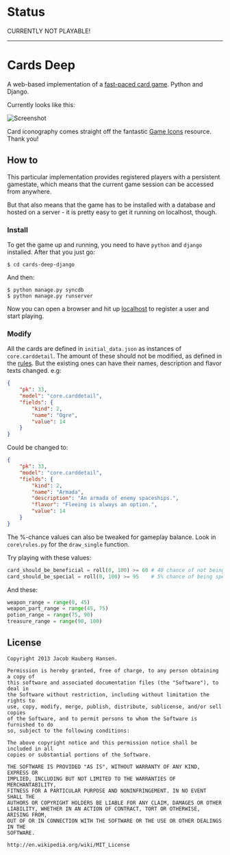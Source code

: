 # Status

CURRENTLY NOT PLAYABLE!

-----

# Cards Deep

A web-based implementation of a [fast-paced card game](https://github.com/shrt/cards-deep-ruleset). Python and Django. 

Currently looks like this:

![Screenshot](https://raw.github.com/shrt/cards-deep-django/master/screenshot.png)

Card iconography comes straight off the fantastic [Game Icons](http://game-icons.net/) resource. Thank you!

## How to

This particular implementation provides registered players with a persistent gamestate, which means that the current game session can be accessed from anywhere.

But that also means that the game has to be installed with a database and hosted on a server - it is pretty easy to get it running on localhost, though.

### Install

To get the game up and running, you need to have `python` and `django` installed. After that you just go:

    $ cd cards-deep-django

And then:

    $ python manage.py syncdb
    $ python manage.py runserver

Now you can open a browser and hit up [localhost](http://127.0.0.1:8000) to register a user and start playing.

### Modify

All the cards are defined in `initial_data.json` as instances of `core.carddetail`. The amount of these should not be modified, as defined in the [rules](https://github.com/shrt/cards-deep-ruleset). But the existing ones can have their names, description and flavor texts changed. e.g:

```json
{
    "pk": 33,
    "model": "core.carddetail",
    "fields": {
        "kind": 2,
        "name": "Ogre",
        "value": 14
    }
}
```

Could be changed to:

```json
{
    "pk": 33,
    "model": "core.carddetail",
    "fields": {
        "kind": 2,
        "name": "Armada",
        "description": "An armada of enemy spaceships.",
        "flavor": "Fleeing is always an option.",
        "value": 14
    }
}
```

The %-chance values can also be tweaked for gameplay balance. Look in `core\rules.py` for the `draw_single` function. 

Try playing with these values:

```python
card_should_be_beneficial = roll(0, 100) >= 60 # 40 chance of not being a monster card
card_should_be_special = roll(0, 100) >= 95    # 5% chance of being special
```

And these:

```python
weapon_range = range(0, 45)
weapon_part_range = range(45, 75)
potion_range = range(75, 90)
treasure_range = range(90, 100)
```

## License

    Copyright 2013 Jacob Hauberg Hansen.

    Permission is hereby granted, free of charge, to any person obtaining a copy of
    this software and associated documentation files (the "Software"), to deal in
    the Software without restriction, including without limitation the rights to
    use, copy, modify, merge, publish, distribute, sublicense, and/or sell copies
    of the Software, and to permit persons to whom the Software is furnished to do
    so, subject to the following conditions:

    The above copyright notice and this permission notice shall be included in all
    copies or substantial portions of the Software.

    THE SOFTWARE IS PROVIDED "AS IS", WITHOUT WARRANTY OF ANY KIND, EXPRESS OR
    IMPLIED, INCLUDING BUT NOT LIMITED TO THE WARRANTIES OF MERCHANTABILITY,
    FITNESS FOR A PARTICULAR PURPOSE AND NONINFRINGEMENT. IN NO EVENT SHALL THE
    AUTHORS OR COPYRIGHT HOLDERS BE LIABLE FOR ANY CLAIM, DAMAGES OR OTHER
    LIABILITY, WHETHER IN AN ACTION OF CONTRACT, TORT OR OTHERWISE, ARISING FROM,
    OUT OF OR IN CONNECTION WITH THE SOFTWARE OR THE USE OR OTHER DEALINGS IN THE
    SOFTWARE.

    http://en.wikipedia.org/wiki/MIT_License